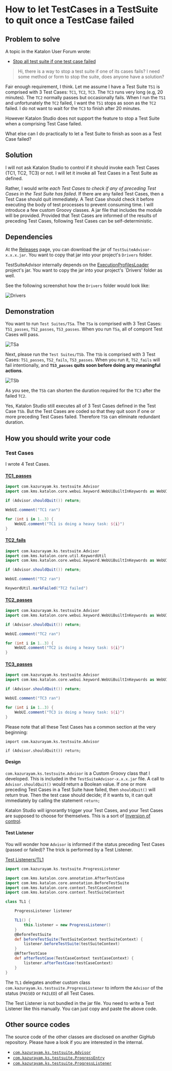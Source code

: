 # How to let TestCases in a TestSuite to quit once a TestCase failed

## Problem to solve

A topic in the Katalon User Forum wrote:

- [Stop all test suite if one test case failed](https://forum.katalon.com/t/stop-all-test-suite-if-one-test-case-failed/49629)

>Hi,
>there is a way to stop a test suite if one of its cases fails?
>I need some method or form to stop the suite, does anyone have a solution?

Fair enough requirement, I think. 
Let me assume I have a Test Suite `TS1` is comprised with 3 Test Cases: `TC1`, `TC2`, `TC3`. 
 The `TC3` runs very long (e.g, 20 minutes). The `TC2` normally passes but occasionally fails.
When I run the `TS1` and unfortunately the `TC2` failed, I want the `TS1` stops as soon as the `TC2` failed.
I do not want to wait for the `TC3` to finish after 20 minutes.

However Katalon Studio does not support the feature to stop a Test Suite when a comprising Test Case failed.

What else can I do practically to let a Test Suite to finish as soon as a Test Case failed?

## Solution

I will not ask Katalon Studio to control if it should invoke each Test Cases (TC1, TC2, TC3) or not.
I will let it invoke all Test Cases in a Test Suite as defined.

Rather, I would write *each Test Cases to check if any of preceding Test Cases in the Test Suite has failed*. 
If there are any failed Test Cases, then a Test Case should quit immediately. A Test Case should check it before executing the body of test processes to prevent consuming time. I will introduce a few custom Groovy classes. A jar file that includes the module will be provided. Provided that Test Cases are informed of the results of preceding Test Cases, following Test Cases can be self-deterministic.

## Dependencies

At the [Releases](https://github.com/kazurayam/TestSuiteAdvisor/releases) page, you can download the jar of `TestSuiteAdvisor-x.x.x.jar`. You want to copy that jar into your project's `Drivers` folder.

TestSuiteAdvisor internally depends on the [ExecutionProfilesLoader](https://github.com/kazurayam/ExecutionProfilesLoader/releases) project's jar. You want to copy the jar into your project's `Drivers' folder as well.

See the following screenshot how the `Drivers` folder would look like:

![Drivers](docs/images/Drivers.png)

## Demonstration

You want to run `Test Suites/TSa`. The `TSa` is comprised with 3 Test Cases: `TS1_passes`, `TS2_passes`, `TS3_passes`. When you run `TSa`, all of compont Test Cases will pass.

![TSa](docs/images/TSa.png)

Next, please run the `Test Suites/TSb`. The `TSb` is comprised with 3 Test Cases: `TS1_passes`, `TS2_fails`, `TS3_passes`. When you run it, `TS2_fails` will fail intentionally, and **`TS3_passes` quits soon before doing any meaningful actions**.

![TSb](docs/images/TSb.png)

As you see, the `TSb` can shorten the duration required for the `TC3` after the failed `TC2`.

Yes, Katalon Studio still executes all of 3 Test Cases defined in the Test Case `TSb`. But the Test Cases are coded so that they quit soon if one or more preceding Test Cases failed. Therefore `TSb` can eliminate redundant duration.

## How you should write your code

### Test Cases

I wrote 4 Test Cases.

#### [TC1_passes](Scripts/TC1_passes/Script1638068375427.groovy)

```groovy:Scripts/TC1_passes/Script1638068375427.groovy
import com.kazurayam.ks.testsuite.Advisor
import com.kms.katalon.core.webui.keyword.WebUiBuiltInKeywords as WebUI

if (Advisor.shouldQuit()) return;

WebUI.comment("TC1 ran")

for (int i in 1..3) {
	WebUI.comment("TC1 is doing a heavy task: ${i}")
}
```

#### [TC2_fails](Scripts/TC2_fails/Script1638068381665.groovy)

```groovy:Scripts/TC2_fails/Script1638068381665.groovy
import com.kazurayam.ks.testsuite.Advisor
import com.kms.katalon.core.util.KeywordUtil
import com.kms.katalon.core.webui.keyword.WebUiBuiltInKeywords as WebUI

if (Advisor.shouldQuit()) return;

WebUI.comment("TC2 ran")

KeywordUtil.markFailed("TC2 failed")
```

#### [TC2_passes](Scripts/TC2_passes/Script1638068635076.groovy)

```groovy:Scripts/TC2_passes/Script1638068635076.groovy
import com.kazurayam.ks.testsuite.Advisor
import com.kms.katalon.core.webui.keyword.WebUiBuiltInKeywords as WebUI

if (Advisor.shouldQuit()) return;

WebUI.comment("TC2 ran")

for (int i in 1..3) {
	WebUI.comment("TC2 is doing a heavy task: ${i}")
}
```

#### [TC3_passes](Scripts/TC3_passes/Script1638068553061.groovy)

```java:Scripts/TC3_passes/Script1638068553061.groovy
import com.kazurayam.ks.testsuite.Advisor
import com.kms.katalon.core.webui.keyword.WebUiBuiltInKeywords as WebUI

if (Advisor.shouldQuit()) return;

WebUI.comment("TC3 ran")

for (int i in 1..3) {
	WebUI.comment("TC3 is doing a heavy task: ${i}")
}
```

Please note that all these Test Cases has a common section at the very beginning:

```
import com.kazurayam.ks.testsuite.Advisor

if (Advisor.shouldQuit()) return;
```

#### Design

`com.kazurayam.ks.testsuite.Advisor` is a Custom Groovy class that I developed. This is included in the `TestSuiteAdvisor-x.x.x.jar` file. A call to `Advisor.shouldQuit()` would return a Boolean value. If one or more preceding Test Cases in a Test Suite have failed, then `shouldQuit()` will return true. Then the test case should decide; if it wants to, it can quit immediately by calling the statement `return;`

Katalon Studio will ignorantly trigger your Test Cases, and your Test Cases are supposed to choose for themselves. This is a sort of [Inversion of control](https://en.wikipedia.org/wiki/Inversion_of_control#:~:text=In%20software%20engineering%2C%20inversion%20of,control%20from%20a%20generic%20framework.).

#### Test Listener

You will wonder how `Advisor` is informed if the status preceding Test Cases (passed or failed)? The trick is performed by a Test Listener.

[Test Listeners/TL1](Test%20Listeners/TL1.groovy)

```groovy:Test%20Listeners/TL1.groovy
import com.kazurayam.ks.testsuite.ProgressListener

import com.kms.katalon.core.annotation.AfterTestCase
import com.kms.katalon.core.annotation.BeforeTestSuite
import com.kms.katalon.core.context.TestCaseContext
import com.kms.katalon.core.context.TestSuiteContext

class TL1 {

	ProgressListener listener

	TL1() {
		this.listener = new ProgressListener()
	}
	@BeforeTestSuite
	def beforeTestSuite(TestSuiteContext testSuiteContext) {
		listener.beforeTestSuite(testSuiteContext)
	}
	@AfterTestCase
	def afterTestCase(TestCaseContext testCaseContext) {
		listener.afterTestCase(testCaseContext)
	}
}
```

The `TL1` delegates another custom class `com.kazurayam.ks.testsuite.ProgressListener` to inform the `Advisor` of the status (`PASSED` or `FAILED`) of all Test Cases.

The Test Listener is not bundled in the jar file.
You need to write a Test Listener like this manually. 
You can just copy and paste the above code. 


## Other source codes

The source code of the other classes are disclosed on another GigHub repository. Please have a look if you are interested in the internal.

- [`com.kazurayam.ks.testsuite.Advisor`](https://github.com/kazurayam/TestSuiteAdvisor/blob/master/Keywords/com/kazurayam/ks/testsuite/Advisor.groovy)
- [`com.kazurayam.ks.testsuite.ProgressEntry`](https://github.com/kazurayam/TestSuiteAdvisor/blob/master/Keywords/com/kazurayam/ks/testsuite/ProgressEntry.groovy)
- [`com.kazurayam.ks.testsuite.ProgressListener`](https://github.com/kazurayam/TestSuiteAdvisor/blob/master/Keywords/com/kazurayam/ks/testsuite/ProgressListener.groovy)


